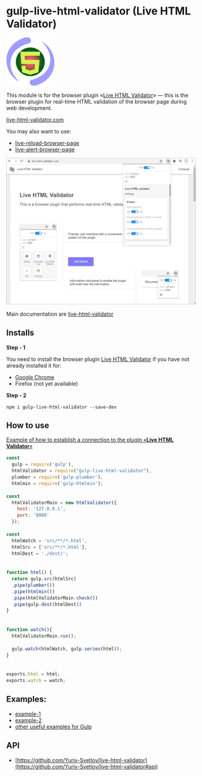 # gulp-live-html-validator (Live HTML Validator)

![Live HTML Validator](https://raw.githubusercontent.com/Yuriy-Svetlov/gulp-live-html-validator/main/images/on_128x128_v1.png)

This module is for the browser plugin «[Live HTML Validator](https://live-html-validator.com)» — this is the browser plugin for real-time HTML validation of the browser page during web development.

[live-html-validator.com](https://live-html-validator.com/)

You may also want to use: 
* [live-reload-browser-page](https://live-reload-browser-page.com/)
* [live-alert-browser-page](https://live-alert-browser-page.com/)

![Live HTML Validator](https://raw.githubusercontent.com/Yuriy-Svetlov/gulp-live-html-validator/main/images/main.png)


Main documentation are [live-html-validator](https://github.com/Yuriy-Svetlov/live-html-validator)

## Installs

**Step - 1** 

You need to install the browser plugin [Live HTML Validator](https://live-html-validator.com/) if you have not already installed it for:
  * [Google Chrome](#)
  * Firefox (not yet available)
  
**Step - 2**
```shell
npm i gulp-live-html-validator --save-dev
```

##  How to use

[Example of how to establish a connection to the plugin «**Live HTML Validator**»](https://github.com/Yuriy-Svetlov/live-html-validator/tree/main/documentation/examples/%D1%81onnect_to_server)

```javascript
const 
  gulp = require('gulp'),
  htmlValidator = require("gulp-live-html-validator"),
  plumber = require('gulp-plumber'),
  htmlmin = require('gulp-htmlmin');

const 
  htmlValidatorMain = new htmlValidator({
    host: '127.0.0.1', 
    port: '8080'
  });

const 
  htmlWatch = 'src/**/*.html',
  htmlSrc = ['src/**/*.html'],
  htmlDest = './dest/';


function html() {
  return gulp.src(htmlSrc)    
  .pipe(plumber())
  .pipe(htmlmin())
  .pipe(htmlValidatorMain.check())
  .pipe(gulp.dest(htmlDest))
}


function watch(){
  htmlValidatorMain.run();

  gulp.watch(htmlWatch, gulp.series(html));
}


exports.html = html;
exports.watch = watch;
```

##  Examples:

* [example-1](https://github.com/Yuriy-Svetlov/gulp-live-html-validator/tree/main/documentation/examples/1)
* [example-2](https://github.com/Yuriy-Svetlov/gulp-live-html-validator/tree/main/documentation/examples/2)
* [other useful examples for Gulp](https://github.com/Yuriy-Svetlov/live-html-validator/tree/main/documentation/examples/gulp)

##  API

* [https://github.com/Yuriy-Svetlov/live-html-validator](https://github.com/Yuriy-Svetlov/live-html-validator#api)
